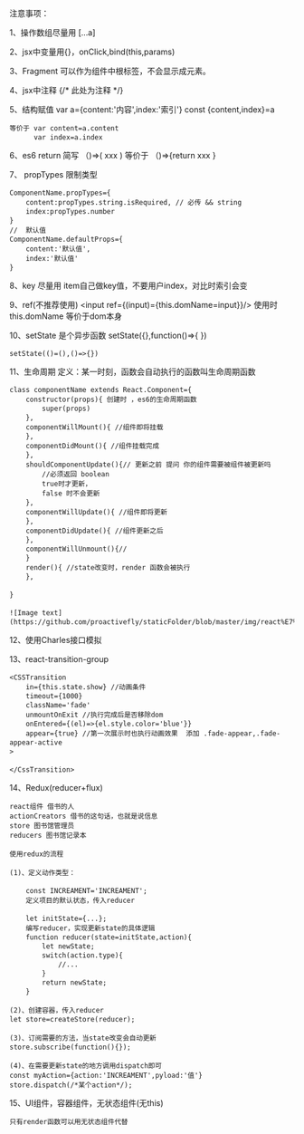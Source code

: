 注意事项：

1、操作数组尽量用 [...a]

2、jsx中变量用{}，onClick,bind(this,params)

3、Fragment 可以作为组件中根标签，不会显示成元素。

4、jsx中注释 {/* 此处为注释 */}

5、结构赋值
    var a={content:'内容',index:'索引'}
    const {content,index}=a

    等价于 var content=a.content
          var index=a.index

6、es6 return  简写
    （)=>( xxx )   等价于  （)=>{return xxx }

7、 propTypes  限制类型

    ComponentName.propTypes={
        content:propTypes.string.isRequired, // 必传 && string
        index:propTypes.number
    }
    //  默认值
    ComponentName.defaultProps={
        content:'默认值',
        index:'默认值'
    }

8、key  尽量用 item自己做key值，不要用户index，对比时索引会变

9、ref(不推荐使用)
    <input ref={(input)={this.domName=input}}/>
    使用时 this.domName 等价于dom本身

10、setState 是个异步函数
    setState({},function()=>{   })

    setState(()=(),()=>{})

11、生命周期
    定义：某一时刻，函数会自动执行的函数叫生命周期函数

    class componentName extends React.Component={
        constructor(props){ 创建时 ，es6的生命周期函数
            super(props)
        },
        componentWillMount(){ //组件即将挂载
        },
        componentDidMount(){ //组件挂载完成
        },
        shouldComponentUpdate(){// 更新之前 提问 你的组件需要被组件被更新吗
            //必须返回 boolean
            true时才更新，
            false 时不会更新
        },
        componentWillUpdate(){ //组件即将更新
        },
        componentDidUpdate(){ //组件更新之后
        },
        componentWillUnmount(){//
        }
        render(){ //state改变时，render 函数会被执行
        },

    }

    ![Image text](https://github.com/proactivefly/staticFolder/blob/master/img/react%E7%94%9F%E5%91%BD%E5%91%A8%E6%9C%9F.png)

12、使用Charles接口模拟

13、react-transition-group

    <CSSTransition
        in={this.state.show} //动画条件
        timeout={1000}
        className='fade'
        unmountOnExit //执行完成后是否移除dom
        onEntered={(el)=>{el.style.color='blue'}}
        appear={true} //第一次展示时也执行动画效果  添加 .fade-appear,.fade-appear-active
    >

    </CssTransition>

14、Redux(reducer+flux)

    react组件 借书的人
    actionCreators 借书的这句话，也就是说信息
    store 图书馆管理员
    reducers 图书馆记录本

    使用redux的流程

    (1)、定义动作类型：

        const INCREAMENT='INCREAMENT';
        定义项目的默认状态，传入reducer

        let initState={...};
        编写reducer，实现更新state的具体逻辑
        function reducer(state=initState,action){
            let newState;
            switch(action.type){
                //...
            }
            return newState;
        }

    (2)、创建容器，传入reducer
    let store=createStore(reducer);

    (3)、订阅需要的方法，当state改变会自动更新
    store.subscribe(function(){});

    (4)、在需要更新state的地方调用dispatch即可
    const myAction={action:'INCREAMENT',pyload:'值'}
    store.dispatch(/*某个action*/);

15、UI组件，容器组件，无状态组件(无this)

    只有render函数可以用无状态组件代替
